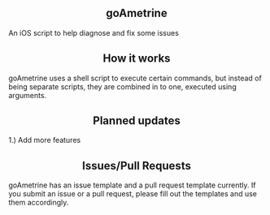 <h2 align="center"><b>goAmetrine</b></h2>
An iOS script to help diagnose and fix some issues

<h2 align="center"><b>How it works</b></h2>
goAmetrine uses a shell script to execute certain commands, but instead of being separate scripts, they are combined in to one, executed using arguments.

<h2 align="center"><b>Planned updates</b></h2>
1.) Add more features<br>

<h2 align="center"><b>Issues/Pull Requests</b></h2>
goAmetrine has an issue template and a pull request template currently. If you submit an issue or a pull request, please fill out the templates and use them accordingly.